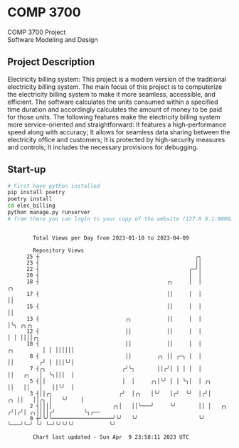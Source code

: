 # COMP 3700
COMP 3700 Project  
Software Modeling and Design
## Project Description
Electricity billing system: This project is a modern version of the traditional electricity billing system. The main focus of this project is to computerize the electricity billing system to make it more seamless, accessible, and efficient. The software calculates the units consumed within a specified time duration and accordingly calculates the amount of money to be paid for those units. The following features make the electricity billing system more service-oriented and straightforward: It features a high-performance speed along with accuracy; It allows for seamless data sharing between the electricity office and customers; It is protected by high-security measures and controls; It includes the necessary provisions for debugging.

## Start-up
```bash
# First have python installed
pip install poetry
poetry install
cd elec_billing
python manage.py runserver
# from there you can login to your copy of the website (127.0.0.1:8000), default creds are admin/admin
```

```

        Total Views per Day from 2023-01-10 to 2023-04-09

        Repository Views
      25 ┼                                                 ╭╮
      23 ┤                                                 ││
      22 ┤                                               ╭─╯│
      20 ┤                                               │  │
      18 ┤                                        ╭╮     │  │                        ╭╮
      17 ┤                                        ││     │  │                        ││
      15 ┤                                        ││     │  │                        ││
      13 ┤                           ╭╮           ││     │  │                        │╰╮ ╭╮╭╮
      12 ┤                           ││           ││     │  │                        │ │ ││││╭╮
      10 ┤                           ││           ││     │  │             ╭╮         │ │ ││││││
       8 ┤                           ││        ╭╮ ││ ╭─╮ │  │             ││        ╭╯ │ │││╰╯│
       7 ┤╭╮                        ╭╯╰╮       ││╭╯│ │ │ │  │             ││   ╭╮   │  ╰╮│││  │
       5 ┤││                        │  │     ╭╮│╰╯ │ │ ╰╮│  │ ╭╮          ││   ││   │   ││╰╯  │
       3 ┤││╭╮                     ╭╯  │╭╮   │╰╯   │╭╯  ╰╯  │╭╯│       ╭╮ ││   ││╭╮ │   ╰╯    │
       2 ┤││││                   ╭╮│   ││╰───╯     ╰╯       ││ │   ╭╮ ╭╯│╭╯│ ╭╮││││╭╯         ╰╮╭──
       0 ┼╯╰╯╰───────────────────╯╰╯   ╰╯                   ╰╯ ╰───╯╰─╯ ╰╯ ╰─╯╰╯╰╯╰╯           ╰╯

        Chart last updated - Sun Apr  9 23:58:11 2023 UTC
        
```
